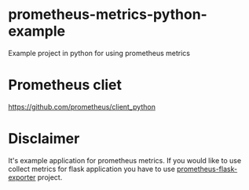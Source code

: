 # prometheus-metrics-python-example
Example project in python for using prometheus metrics

# Prometheus cliet
https://github.com/prometheus/client_python

# Disclaimer
It's example application for prometheus metrics. If you would like to use collect metrics for flask application 
you have to use [prometheus-flask-exporter](https://pypi.org/project/prometheus-flask-exporter/) project.
